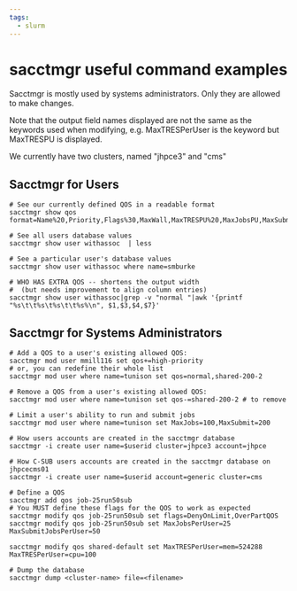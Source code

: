 ```yaml
---
tags:
  - slurm
---
```


# sacctmgr useful command examples
    
Sacctmgr is mostly used by systems administrators. Only they are allowed to make changes.

Note that the output field names displayed are not the same as the keywords used when modifying, e.g. MaxTRESPerUser is the keyword but MaxTRESPU is displayed.

We currently have two clusters, named "jhpce3" and "cms"

## Sacctmgr for Users

```
# See our currently defined QOS in a readable format
sacctmgr show qos format=Name%20,Priority,Flags%30,MaxWall,MaxTRESPU%20,MaxJobsPU,MaxSubmitPU,MaxTRESPA%25

# See all users database values
sacctmgr show user withassoc  | less

# See a particular user's database values
sacctmgr show user withassoc where name=smburke

# WHO HAS EXTRA QOS -- shortens the output width
#  (but needs improvement to align column entries)
sacctmgr show user withassoc|grep -v "normal "|awk '{printf "%s\t\t%s\t%s\t\t%s%\n", $1,$3,$4,$7}'
```

## Sacctmgr for Systems Administrators
```
# Add a QOS to a user's existing allowed QOS:
sacctmgr mod user mmill116 set qos+=high-priority
# or, you can redefine their whole list
sacctmgr mod user where name=tunison set qos=normal,shared-200-2

# Remove a QOS from a user's existing allowed QOS:
sacctmgr mod user where name=tunison set qos-=shared-200-2 # to remove

# Limit a user's ability to run and submit jobs
sacctmgr mod user where name=tunison set MaxJobs=100,MaxSubmit=200

# How users accounts are created in the sacctmgr database
sacctmgr -i create user name=$userid cluster=jhpce3 account=jhpce 

# How C-SUB users accounts are created in the sacctmgr database on jhpcecms01
sacctmgr -i create user name=$userid account=generic cluster=cms 

# Define a QOS
sacctmgr add qos job-25run50sub
# You MUST define these flags for the QOS to work as expected
sacctmgr modify qos job-25run50sub set flags=DenyOnLimit,OverPartQOS
sacctmgr modify qos job-25run50sub set MaxJobsPerUser=25 MaxSubmitJobsPerUser=50

sacctmgr modify qos shared-default set MaxTRESPerUser=mem=524288 MaxTRESPerUser=cpu=100

# Dump the database
sacctmgr dump <cluster-name> file=<filename>
```
